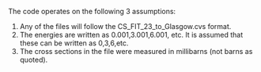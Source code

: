 The code operates on the following 3 assumptions:
  1. Any of the files will follow the CS_FIT_23_to_Glasgow.cvs format.
  2. The energies are written as 0.001,3.001,6.001, etc. It is assumed that these can be written as 0,3,6,etc.
  3. The cross sections in the file were measured in millibarns (not barns as quoted). 
